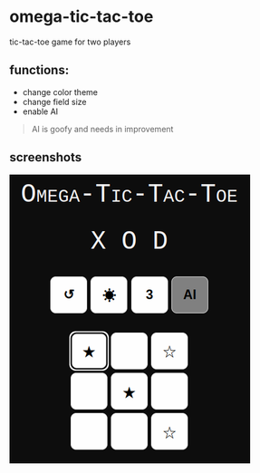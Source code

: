 # omega-tic-tac-toe

tic-tac-toe game for two players

## functions:
- change color theme
- change field size
- enable AI
> AI is goofy and needs in improvement

## screenshots
![preview](./screenshots/preview.png)